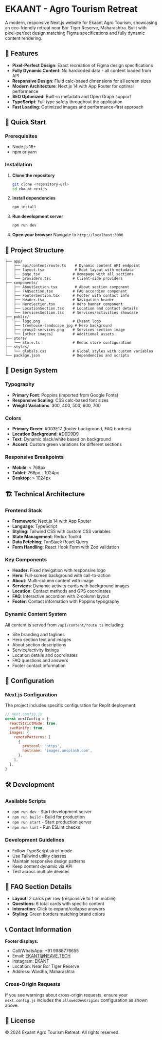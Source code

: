 
# EKAANT - Agro Tourism Retreat

A modern, responsive Next.js website for Ekaant Agro Tourism, showcasing an eco-friendly retreat near Bor Tiger Reserve, Maharashtra. Built with pixel-perfect design matching Figma specifications and fully dynamic content rendering.

## 🌟 Features

- **Pixel-Perfect Design**: Exact recreation of Figma design specifications
- **Fully Dynamic Content**: No hardcoded data - all content loaded from API
- **Responsive Design**: Fluid calc-based dimensions for all screen sizes
- **Modern Architecture**: Next.js 14 with App Router for optimal performance
- **SEO Optimized**: Built-in metadata and Open Graph support
- **TypeScript**: Full type safety throughout the application
- **Fast Loading**: Optimized images and performance-first approach

## 🚀 Quick Start

### Prerequisites
- Node.js 18+ 
- npm or yarn

### Installation

1. **Clone the repository**
   ```bash
   git clone <repository-url>
   cd ekaant-nextjs
   ```

2. **Install dependencies**
   ```bash
   npm install
   ```

3. **Run development server**
   ```bash
   npm run dev
   ```

4. **Open your browser**
   Navigate to `http://localhost:3000`

## 📁 Project Structure

```
├── app/
│   ├── api/content/route.ts    # Dynamic content API endpoint
│   ├── layout.tsx              # Root layout with metadata
│   ├── page.tsx               # Homepage with all sections
│   └── providers.tsx          # Client-side providers
├── components/
│   ├── AboutSection.tsx        # About section component
│   ├── FAQSection.tsx         # FAQ accordion component
│   ├── FooterSection.tsx      # Footer with contact info
│   ├── Header.tsx             # Navigation header
│   ├── HeroSection.tsx        # Hero banner component
│   ├── LocationSection.tsx    # Location and contact details
│   └── ServicesSection.tsx    # Services/activities showcase
├── public/
│   ├── logo.png               # Ekaant logo
│   ├── treehouse-landscape.jpg # Hero background
│   ├── group2-services.png    # Services section image
│   └── [other images]         # Additional assets
├── store/
│   └── store.ts               # Redux store configuration
├── styles/
│   └── globals.css            # Global styles with custom variables
└── package.json               # Dependencies and scripts
```

## 🎨 Design System

### Typography
- **Primary Font**: Poppins (imported from Google Fonts)
- **Responsive Scaling**: CSS calc-based font sizes
- **Weight Variations**: 300, 400, 500, 600, 700

### Colors
- **Primary Green**: #003E17 (footer background, FAQ borders)
- **Location Background**: #D0D9D9
- **Text**: Dynamic black/white based on background
- **Accent**: Custom green variations for different sections

### Responsive Breakpoints
- **Mobile**: < 768px
- **Tablet**: 768px - 1024px  
- **Desktop**: > 1024px

## 🏗️ Technical Architecture

### Frontend Stack
- **Framework**: Next.js 14 with App Router
- **Language**: TypeScript
- **Styling**: Tailwind CSS with custom CSS variables
- **State Management**: Redux Toolkit
- **Data Fetching**: TanStack React Query
- **Form Handling**: React Hook Form with Zod validation

### Key Components
- **Header**: Fixed navigation with responsive logo
- **Hero**: Full-screen background with call-to-action
- **About**: Multi-column content with image
- **Services**: Dynamic activity cards with background images
- **Location**: Contact methods and GPS coordinates
- **FAQ**: Interactive accordion with 2-column layout
- **Footer**: Contact information with Poppins typography

### Dynamic Content System
All content is served from `/api/content/route.ts` including:
- Site branding and taglines
- Hero section text and images
- About section descriptions
- Service/activity listings
- Location details and coordinates
- FAQ questions and answers
- Footer contact information

## 🔧 Configuration

### Next.js Configuration
The project includes specific configuration for Replit deployment:

```javascript
// next.config.js
const nextConfig = {
  reactStrictMode: true,
  swcMinify: true,
  images: {
    remotePatterns: [
      {
        protocol: 'https',
        hostname: 'images.unsplash.com',
      },
    ],
  },
}
```



## 🛠️ Development

### Available Scripts
- `npm run dev` - Start development server
- `npm run build` - Build for production
- `npm run start` - Start production server
- `npm run lint` - Run ESLint checks

### Development Guidelines
- Follow TypeScript strict mode
- Use Tailwind utility classes
- Maintain responsive design patterns
- Keep content dynamic via API
- Test across multiple devices



## 🎯 FAQ Section Details

- **Layout**: 2 cards per row (responsive to 1 on mobile)
- **Questions**: 6 total cards with specific content
- **Interaction**: Click to expand/collapse answers
- **Styling**: Green borders matching brand colors

## 📞 Contact Information

**Footer displays:**
- Call/WhatsApp: +91 9988776655
- Email: EKANT@NEAVE.TECH
- Instagram: EKANT
- Location: Near Bor Tiger Reserve
- Address: Wardha, Maharashtra


### Cross-Origin Requests
If you see warnings about cross-origin requests, ensure your `next.config.js` includes the `allowedDevOrigins` configuration as shown above.

## 📄 License

© 2024 Ekaant Agro Tourism Retreat. All rights reserved.






